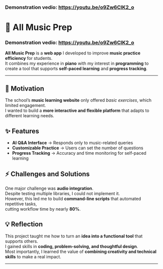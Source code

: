 ### Demonstration vedio: https://youtu.be/o9Zw6ClK2_o 

# 🎵 All Music Prep 
### Demonstration vedio: https://youtu.be/o9Zw6ClK2_o 

**All Music Prep** is a **web app** I developed to improve **music practice efficiency** for students.  
It combines my experience in **piano** with my interest in **programming** to create a tool that supports **self-paced learning** and **progress tracking**.  

---

## 🚀 Motivation
The school’s **music learning website** only offered *basic exercises*, which limited engagement.  
I wanted to build a **more interactive and flexible platform** that adapts to different learning needs.  




## ✨ Features 
- **AI Q&A Interface** → Responds only to music-related queries  
- **Customizable Practice** → Users can set the number of questions  
- **Progress Tracking** → Accuracy and time monitoring for self-paced learning  




## ⚡ Challenges and Solutions
One major challenge was **audio integration**.  
Despite testing multiple libraries, I could not implement it.  
However, this led me to build **command-line scripts** that automated repetitive tasks,  
cutting workflow time by nearly **80%**.  




## 💡 Reflection
This project taught me how to turn an **idea into a functional tool** that supports others.  
I gained skills in **coding, problem-solving, and thoughtful design**.  
Most importantly, I learned the value of **combining creativity and technical skills** to make a real impact.  

---
